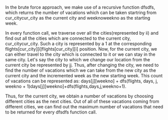 In the brute force approach, we make use of a recursive function dfsdfs, which returns the number of vacations which can be taken startring from cur\_citycur_city as the current city and weeknoweekno as the starting week.

In every function call, we traverse over all the cities(represented by ii) and find out all the cities which are connected to the current city, cur\_citycur_city. Such a city is represented by a 1 at the corresponding flights[cur\_city][i]flights[cur_city][i] position. Now, for the current city, we can either travel to the city which is connected to it or we can stay in the same city. Let's say the city to which we change our location from the current city be represented by jj. Thus, after changing the city, we need to find the number of vacations which we can take from the new city as the current city and the incremented week as the new starting week. This count of vacations can be represented as: days[j][weekno] + dfs(flights, days, j, weekno + 1)days[j][weekno]+dfs(flights,days,j,weekno+1).

Thus, for the current city, we obtain a number of vacations by choosing different cities as the next cities. Out of all of these vacations coming from different cities, we can find out the maximum number of vacations that need to be returned for every dfsdfs function call.